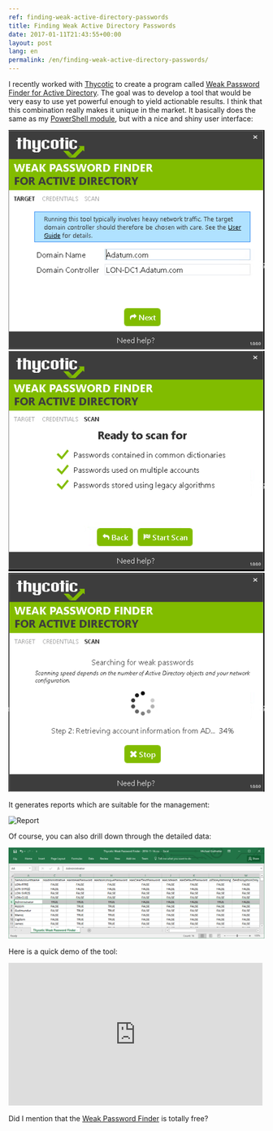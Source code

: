 ```yaml
---
ref: finding-weak-active-directory-passwords
title: Finding Weak Active Directory Passwords
date: 2017-01-11T21:43:55+00:00
layout: post
lang: en
permalink: /en/finding-weak-active-directory-passwords/
---
```


I recently worked with [Thycotic](https://thycotic.com/) to create a program called [Weak Password Finder for Active Directory](https://thycotic.com/solutions/free-it-tools/weak-password-finder/weak-password-finder-nvlss/). The goal was to develop a tool that would be very easy to use yet powerful enough to yield actionable results. I think that this combination really makes it unique in the market. It basically does the same as my [PowerShell module](/en/auditing-active-directory-password-quality/), but with a nice and shiny user interface:

![Screenshot 1](../../assets/images/scanner_screen01.png)
![Screenshot 2](../../assets/images/scanner_screen03.png)
![Screenshot 3](../../assets/images/scanner_screen04.png)

It generates reports which are suitable for the management:

![Report](https://thycotic.com/wp-content/uploads/2016/12/Weak-Password-Finder-Report-page-2.jpg)

Of course, you can also drill down through the detailed data:

![CSV Report](../../assets/images/thycotic_spreadsheet.png)

Here is a quick demo of the tool:

<iframe allowfullscreen="allowfullscreen" frameborder="0" height="281" mozallowfullscreen="mozallowfullscreen" src="https://player.vimeo.com/video/197521549" title="Weak Password Finder Demo" webkitallowfullscreen="webkitallowfullscreen" width="500"></iframe>

Did I&nbsp;mention that&nbsp;the [Weak Password Finder](https://thycotic.com/solutions/free-it-tools/weak-password-finder/weak-password-finder-nvlss/) is&nbsp;totally free?